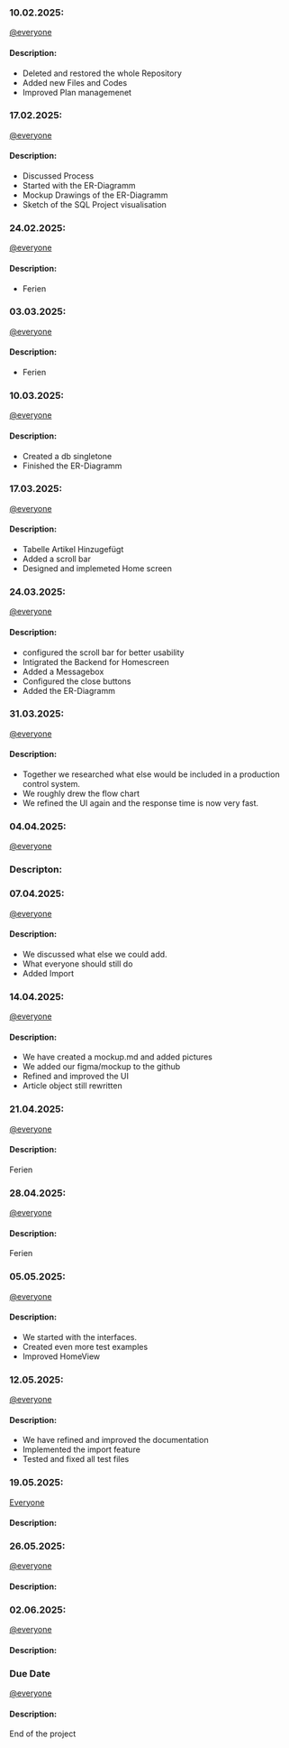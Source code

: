 ### 10.02.2025:
[@everyone](https://github.com/kingkushgaming/PSS/blob/main/docs/CONTRIBUTING.md)
#### Description:

- Deleted and restored the whole Repository
- Added new Files and Codes
- Improved Plan managemenet


### 17.02.2025:  
[@everyone](https://github.com/kingkushgaming/PSS/blob/main/docs/CONTRIBUTING.md)  
#### Description:

- Discussed Process
- Started with the ER-Diagramm
- Mockup Drawings of the ER-Diagramm
- Sketch of the SQL Project visualisation


### 24.02.2025:  
[@everyone](https://github.com/kingkushgaming/PSS/blob/main/docs/CONTRIBUTING.md)  
#### Description:
- Ferien

### 03.03.2025:  
[@everyone](https://github.com/kingkushgaming/PSS/blob/main/docs/CONTRIBUTING.md)  
#### Description:
- Ferien

### 10.03.2025:  
[@everyone](https://github.com/kingkushgaming/PSS/blob/main/docs/CONTRIBUTING.md)  
#### Description:
- Created a db singletone
- Finished the ER-Diagramm

### 17.03.2025:  
[@everyone](https://github.com/kingkushgaming/PSS/blob/main/docs/CONTRIBUTING.md)  
#### Description:
- Tabelle Artikel Hinzugefügt
- Added a scroll bar
- Designed and implemeted Home screen
 
### 24.03.2025:  
[@everyone](https://github.com/kingkushgaming/PSS/blob/main/docs/CONTRIBUTING.md)  
#### Description:
- configured the scroll bar for better usability
- Intigrated the Backend for Homescreen
- Added a Messagebox
- Configured the close buttons
- Added the ER-Diagramm

### 31.03.2025:  
[@everyone](https://github.com/kingkushgaming/PSS/blob/main/docs/CONTRIBUTING.md)  
#### Description:
- Together we researched what else would be included in a production control system.
- We roughly drew the flow chart
- We refined the UI again and the response time is now very fast.

### 04.04.2025:
[@everyone](https://github.com/kingkushgaming/PSS/blob/main/docs/CONTRIBUTING.md)  
### Descripton: 

### 07.04.2025:  
[@everyone](https://github.com/kingkushgaming/PSS/blob/main/docs/CONTRIBUTING.md)  
#### Description:
- We discussed what else we could add.
- What everyone should still do
- Added Import


### 14.04.2025:  
[@everyone](https://github.com/kingkushgaming/PSS/blob/main/docs/CONTRIBUTING.md)  
#### Description:
- We have created a mockup.md and added pictures
- We added our figma/mockup to the github
- Refined and improved the UI
- Article object still rewritten


### 21.04.2025:  
[@everyone](https://github.com/kingkushgaming/PSS/blob/main/docs/CONTRIBUTING.md)  
#### Description:
Ferien

### 28.04.2025:  
[@everyone](https://github.com/kingkushgaming/PSS/blob/main/docs/CONTRIBUTING.md)  
#### Description:
Ferien

### 05.05.2025:  
[@everyone](https://github.com/kingkushgaming/PSS/edit/main/docs/CONTRIBUTING.md)  
#### Description:
- We started with the interfaces.
- Created even more test examples
- Improved HomeView


### 12.05.2025:  
[@everyone](https://github.com/kingkushgaming/PSS/edit/main/docs/CONTRIBUTING.md)  
#### Description:
- We have refined and improved the documentation
- Implemented the import feature
- Tested and fixed all test files

### 19.05.2025:  
[Everyone](https://github.com/kingkushgaming/PSS/edit/main/docs/CONTRIBUTING.md)  
#### Description:


### 26.05.2025:  
[@everyone](https://github.com/kingkushgaming/PSS/edit/main/docs/CONTRIBUTING.md)  
#### Description:


### 02.06.2025:  
[@everyone](https://github.com/kingkushgaming/PSS/edit/main/docs/CONTRIBUTING.md)  
#### Description:


### Due Date 
[@everyone](https://github.com/kingkushgaming/PSS/edit/main/docs/CONTRIBUTING.md)  
#### Description:
 End of the project 

